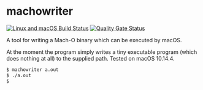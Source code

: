 # machowriter

[![Linux and macOS Build Status](https://travis-ci.com/paulhuggett/machowriter.svg?branch=master)](https://travis-ci.com/paulhuggett/machowriter) [![Quality Gate Status](https://sonarcloud.io/api/project_badges/measure?project=paulhuggett_machowriter&metric=alert_status)](https://sonarcloud.io/dashboard?id=paulhuggett_machowriter)

A tool for writing a Mach-O binary which can be executed by macOS.

At the moment the program simply writes a tiny executable program (which does nothing at all) to the supplied path. Tested on macOS 10.14.4.

~~~~bash
$ machowriter a.out
$ ./a.out
$
~~~~
